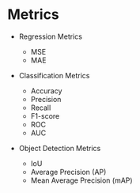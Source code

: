 # Metrics

- Regression Metrics
  - MSE
  - MAE

- Classification Metrics
  - Accuracy
  - Precision
  - Recall
  - F1-score
  - ROC
  - AUC

- Object Detection Metrics
  - IoU
  - Average Precision (AP)
  - Mean Average Precision (mAP)
